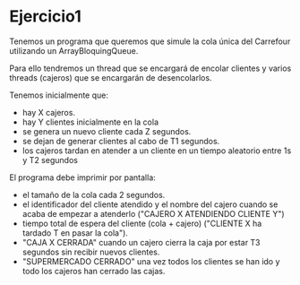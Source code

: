 Ejercicio1
==========

Tenemos un programa que queremos que simule la cola única del Carrefour utilizando un ArrayBloquingQueue.

Para ello tendremos un thread que se encargará de encolar clientes y varios threads (cajeros)
que se encargarán de desencolarlos.

Tenemos inicialmente que:

- hay X cajeros.
- hay Y clientes inicialmente en la cola
- se genera un nuevo cliente cada Z segundos.
- se dejan de generar clientes al cabo de T1 segundos.
- los cajeros tardan en atender a un cliente en un tiempo aleatorio entre 1s y T2 segundos

El programa debe imprimir por pantalla:
- el tamaño de la cola cada 2 segundos.
- el identificador del cliente atendido y el nombre del cajero cuando se acaba de empezar a atenderlo ("CAJERO X ATENDIENDO CLIENTE Y")
- tiempo total de espera del cliente (cola + cajero) ("CLIENTE X ha tardado T en pasar la cola"). 
- "CAJA X CERRADA" cuando un cajero cierra la caja por estar T3 segundos sin recibir nuevos clientes. 
- "SUPERMERCADO CERRADO" una vez todos los clientes se han ido y todo los cajeros han cerrado las cajas.
